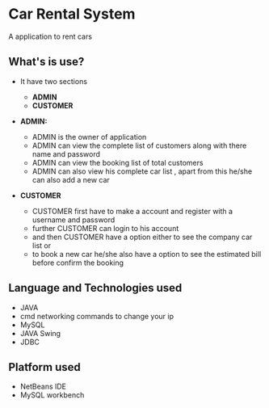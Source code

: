 # Car Rental System
A application to rent cars

## What's is use?
+ It have two sections
  - **ADMIN**
  - **CUSTOMER**
+ **ADMIN:**
  - ADMIN is the owner of application
  - ADMIN can view the complete list of customers along with there name and password
  - ADMIN can view the booking list of total customers
  - ADMIN can also view his complete car list , apart from this he/she can also add a new car 

+ **CUSTOMER**
  - CUSTOMER first have to make a account and register with a username and password
  - further CUSTOMER can login to his account
  - and then CUSTOMER have a option either to see the company car list or 
  - to book a new car he/she also have a option to see the estimated bill before confirm the booking

## Language and Technologies used
+ JAVA
+ cmd networking commands to change your ip
+ MySQL 
+ JAVA Swing
+ JDBC

## Platform used
+ NetBeans IDE
+ MySQL workbench
